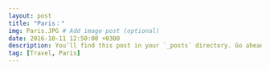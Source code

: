 ```yaml
---
layout: post
title: "Paris："
img: Paris.JPG # Add image post (optional)
date: 2016-10-11 12:50:00 +0300
description: You’ll find this post in your `_posts` directory. Go ahead and edit it and re-build the site to see your changes. # Add post description (optional)
tag: [Travel, Paris]
---
```

